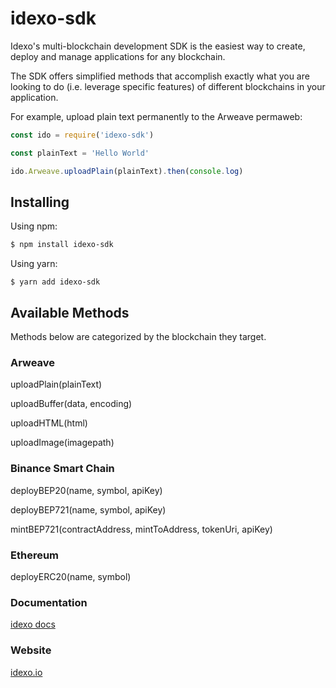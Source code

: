 # idexo-sdk

Idexo's multi-blockchain development SDK is the easiest way to create, deploy and manage applications for any blockchain. 

The SDK offers simplified methods that accomplish exactly what you are looking to do (i.e. leverage specific features) of different blockchains in your application.

For example, upload plain text permanently to the Arweave permaweb:

```javascript
const ido = require('idexo-sdk')

const plainText = 'Hello World'

ido.Arweave.uploadPlain(plainText).then(console.log)
```

## Installing

Using npm:

```bash
$ npm install idexo-sdk
```

Using yarn:
```
$ yarn add idexo-sdk
```

## Available Methods

Methods below are categorized by the blockchain they target.

### Arweave

uploadPlain(plainText)

uploadBuffer(data, encoding)

uploadHTML(html)

uploadImage(imagepath)

### Binance Smart Chain

deployBEP20(name, symbol, apiKey)

deployBEP721(name, symbol, apiKey)

mintBEP721(contractAddress, mintToAddress, tokenUri, apiKey)

### Ethereum

deployERC20(name, symbol)

### Documentation

[idexo docs](https://idexo.gitbook.io/docs)

### Website

[idexo.io](https://idexo.io)





